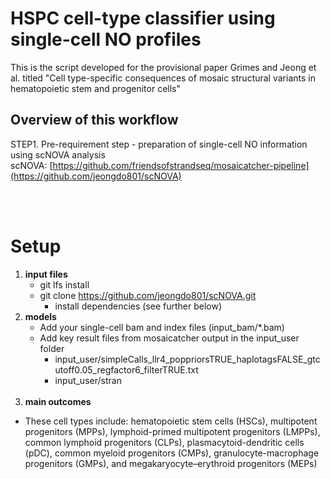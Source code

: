 # HSPC cell-type classifier using single-cell NO profiles
This is the script developed for the provisional paper Grimes and Jeong et al. titled "Cell type-specific consequences of mosaic structural variants in hematopoietic stem and progenitor cells"


## Overview of this workflow
STEP1. Pre-requirement step - preparation of single-cell NO information using scNOVA analysis <br>
scNOVA: [https://github.com/friendsofstrandseq/mosaicatcher-pipeline](https://github.com/jeongdo801/scNOVA)

<br/><br/>
# Setup
1. **input files**
	* git lfs install
	* git clone https://github.com/jeongdo801/scNOVA.git
        * install dependencies (see further below)
2. **models**
	* Add your single-cell bam and index files (input_bam/*.bam)
	* Add key result files from mosaicatcher output in the input_user folder
		* input_user/simpleCalls_llr4_poppriorsTRUE_haplotagsFALSE_gtcutoff0.05_regfactor6_filterTRUE.txt
		* input_user/stran<br/><br/>
3. **main outcomes**
  * These cell types include: hematopoietic stem cells (HSCs), multipotent progenitors (MPPs), lymphoid-primed multipotent progenitors (LMPPs), common lymphoid progenitors (CLPs), plasmacytoid-dendritic cells (pDC), common myeloid progenitors (CMPs), granulocyte-macrophage progenitors (GMPs), and megakaryocyte–erythroid progenitors (MEPs) 
